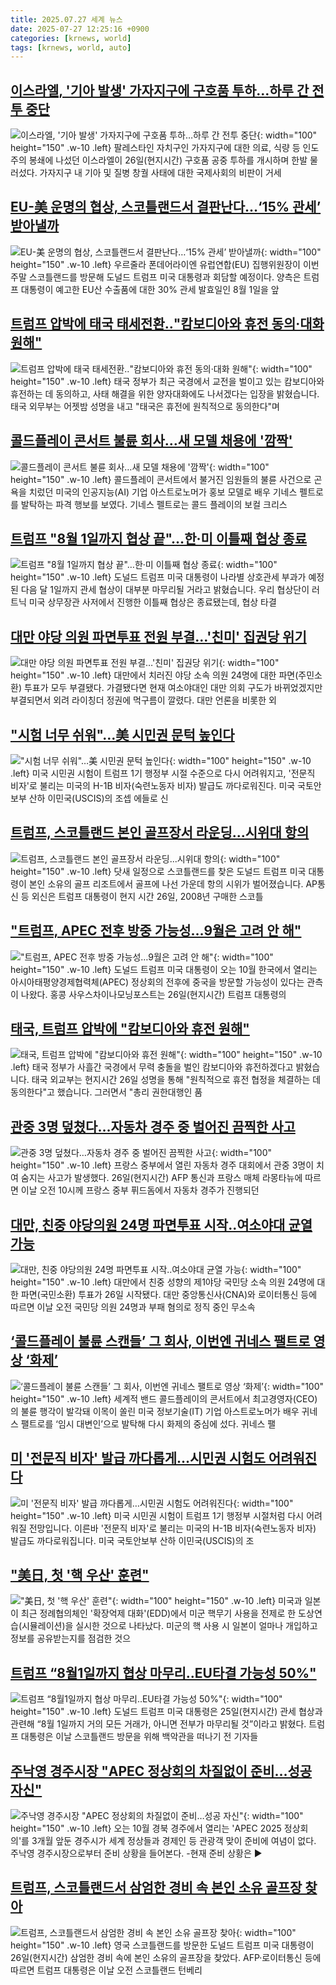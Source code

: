 ```yaml
---
title: 2025.07.27 세계 뉴스
date: 2025-07-27 12:25:16 +0900
categories: [krnews, world]
tags: [krnews, world, auto]
---
```

## [이스라엘, '기아 발생' 가자지구에 구호품 투하…하루 간 전투 중단](https://n.news.naver.com/mnews/article/277/0005628515)

![이스라엘, '기아 발생' 가자지구에 구호품 투하…하루 간 전투 중단](https://mimgnews.pstatic.net/image/origin/277/2025/07/27/5628515.jpg?type=nf220_150){: width="100" height="150" .w-10 .left}
팔레스타인 자치구인 가자지구에 대한 의료, 식량 등 인도주의 봉쇄에 나섰던 이스라엘이 26일(현지시간) 구호품 공중 투하를 개시하며 한발 물러섰다. 가자지구 내 기아 및 질병 창궐 사태에 대한 국제사회의 비판이 거세

## [EU-美 운명의 협상, 스코틀랜드서 결판난다…‘15% 관세’ 받아낼까](https://n.news.naver.com/mnews/article/018/0006074476)

![EU-美 운명의 협상, 스코틀랜드서 결판난다…‘15% 관세’ 받아낼까](https://mimgnews.pstatic.net/image/origin/018/2025/07/26/6074476.jpg?type=nf220_150){: width="100" height="150" .w-10 .left}
우르줄라 폰데어라이엔 유럽연합(EU) 집행위원장이 이번 주말 스코틀랜드를 방문해 도널드 트럼프 미국 대통령과 회담할 예정이다. 양측은 트럼프 대통령이 예고한 EU산 수출품에 대한 30% 관세 발효일인 8월 1일을 앞

## [트럼프 압박에 태국 태세전환‥"캄보디아와 휴전 동의·대화 원해"](https://n.news.naver.com/mnews/article/214/0001439014)

![트럼프 압박에 태국 태세전환‥"캄보디아와 휴전 동의·대화 원해"](https://mimgnews.pstatic.net/image/origin/214/2025/07/27/1439014.jpg?type=nf220_150){: width="100" height="150" .w-10 .left}
태국 정부가 최근 국경에서 교전을 벌이고 있는 캄보디아와 휴전하는 데 동의하고, 사태 해결을 위한 양자대화에도 나서겠다는 입장을 밝혔습니다. 태국 외무부는 어젯밤 성명을 내고 "태국은 휴전에 원칙적으로 동의한다"며

## [콜드플레이 콘서트 불륜 회사…새 모델 채용에 '깜짝'](https://n.news.naver.com/mnews/article/015/0005163042)

![콜드플레이 콘서트 불륜 회사…새 모델 채용에 '깜짝'](https://mimgnews.pstatic.net/image/origin/015/2025/07/26/5163042.jpg?type=nf220_150){: width="100" height="150" .w-10 .left}
콜드플레이 콘서트에서 불거진 임원들의 불륜 사건으로 곤욕을 치렀던 미국의 인공지능(AI) 기업 아스트로노머가 홍보 모델로 배우 기네스 펠트로를 발탁하는 파격 행보를 보였다. 기네스 펠트로는 콜드 플레이의 보컬 크리스

## [트럼프 "8월 1일까지 협상 끝"…한·미 이틀째 협상 종료](https://n.news.naver.com/mnews/article/422/0000764238)

![트럼프 "8월 1일까지 협상 끝"…한·미 이틀째 협상 종료](https://mimgnews.pstatic.net/image/origin/422/2025/07/26/764238.jpg?type=nf220_150){: width="100" height="150" .w-10 .left}
도널드 트럼프 미국 대통령이 나라별 상호관세 부과가 예정된 다음 달 1일까지 관세 협상이 대부분 마무리될 거라고 밝혔습니다. 우리 협상단이 러트닉 미국 상무장관 사저에서 진행한 이틀째 협상은 종료됐는데, 협상 타결

## [대만 야당 의원 파면투표 전원 부결…'친미' 집권당 위기](https://n.news.naver.com/mnews/article/079/0004049470)

![대만 야당 의원 파면투표 전원 부결…'친미' 집권당 위기](https://mimgnews.pstatic.net/image/origin/079/2025/07/27/4049470.jpg?type=nf220_150){: width="100" height="150" .w-10 .left}
대만에서 치러진 야당 소속 의원 24명에 대한 파면(주민소환) 투표가 모두 부결됐다. 가결됐다면 현재 여소야대인 대만 의회 구도가 바뀌었겠지만 부결되면서 외려 라이칭더 정권에 먹구름이 깔렸다. 대만 언론을 비롯한 외

## ["시험 너무 쉬워"…美 시민권 문턱 높인다](https://n.news.naver.com/mnews/article/215/0001217748)

!["시험 너무 쉬워"…美 시민권 문턱 높인다](https://mimgnews.pstatic.net/image/origin/215/2025/07/26/1217748.jpg?type=nf220_150){: width="100" height="150" .w-10 .left}
미국 시민권 시험이 트럼프 1기 행정부 시절 수준으로 다시 어려워지고, '전문직 비자'로 불리는 미국의 H-1B 비자(숙련노동자 비자) 발급도 까다로워진다. 미국 국토안보부 산하 이민국(USCIS)의 조셉 에들로 신

## [트럼프, 스코틀랜드 본인 골프장서 라운딩...시위대 항의](https://n.news.naver.com/mnews/article/052/0002225065)

![트럼프, 스코틀랜드 본인 골프장서 라운딩...시위대 항의](https://mimgnews.pstatic.net/image/origin/052/2025/07/27/2225065.jpg?type=nf220_150){: width="100" height="150" .w-10 .left}
닷새 일정으로 스코틀랜드를 찾은 도널드 트럼프 미국 대통령이 본인 소유의 골프 리조트에서 골프에 나선 가운데 항의 시위가 벌어졌습니다. AP통신 등 외신은 트럼프 대통령이 현지 시간 26일, 2008년 구매한 스코틀

## ["트럼프, APEC 전후 방중 가능성…9월은 고려 안 해"](https://n.news.naver.com/mnews/article/448/0000545339)

!["트럼프, APEC 전후 방중 가능성…9월은 고려 안 해"](https://mimgnews.pstatic.net/image/origin/448/2025/07/27/545339.jpg?type=nf220_150){: width="100" height="150" .w-10 .left}
도널드 트럼프 미국 대통령이 오는 10월 한국에서 열리는 아시아태평양경제협력체(APEC) 정상회의 전후에 중국을 방문할 가능성이 있다는 관측이 나왔다. 홍콩 사우스차이나모닝포스트는 26일(현지시간) 트럼프 대통령의

## [태국, 트럼프 압박에 "캄보디아와 휴전 원해"](https://n.news.naver.com/mnews/article/422/0000764338)

![태국, 트럼프 압박에 "캄보디아와 휴전 원해"](https://mimgnews.pstatic.net/image/origin/422/2025/07/27/764338.jpg?type=nf220_150){: width="100" height="150" .w-10 .left}
태국 정부가 사흘간 국경에서 무력 충돌을 벌인 캄보디아와 휴전하겠다고 밝혔습니다. 태국 외교부는 현지시간 26일 성명을 통해 "원칙적으로 휴전 협정을 체결하는 데 동의한다"고 했습니다. 그러면서 "총리 권한대행인 품

## [관중 3명 덮쳤다…자동차 경주 중 벌어진 끔찍한 사고](https://n.news.naver.com/mnews/article/215/0001217782)

![관중 3명 덮쳤다…자동차 경주 중 벌어진 끔찍한 사고](https://mimgnews.pstatic.net/image/origin/215/2025/07/27/1217782.jpg?type=nf220_150){: width="100" height="150" .w-10 .left}
프랑스 중부에서 열린 자동차 경주 대회에서 관중 3명이 치여 숨지는 사고가 발생했다. 26일(현지시간) AFP 통신과 프랑스 매체 라몽타뉴에 따르면 이날 오전 10시께 프랑스 중부 퓌드돔에서 자동차 경주가 진행되던

## [대만, 친중 야당의원 24명 파면투표 시작..여소야대 균열 가능](https://n.news.naver.com/mnews/article/014/0005382784)

![대만, 친중 야당의원 24명 파면투표 시작..여소야대 균열 가능](https://mimgnews.pstatic.net/image/origin/014/2025/07/26/5382784.jpg?type=nf220_150){: width="100" height="150" .w-10 .left}
대만에서 친중 성향의 제1야당 국민당 소속 의원 24명에 대한 파면(국민소환) 투표가 26일 시작됐다. 대만 중앙통신사(CNA)와 로이터통신 등에 따르면 이날 오전 국민당 의원 24명과 부패 혐의로 정직 중인 무소속

## [‘콜드플레이 불륜 스캔들’ 그 회사, 이번엔 귀네스 팰트로 영상 ‘화제’](https://n.news.naver.com/mnews/article/081/0003561178)

![‘콜드플레이 불륜 스캔들’ 그 회사, 이번엔 귀네스 팰트로 영상 ‘화제’](https://mimgnews.pstatic.net/image/origin/081/2025/07/27/3561178.jpg?type=nf220_150){: width="100" height="150" .w-10 .left}
세계적 밴드 콜드플레이의 콘서트에서 최고경영자(CEO)의 불륜 행각이 발각돼 이목이 쏠린 미국 정보기술(IT) 기업 아스트로노머가 배우 귀네스 팰트로를 ‘임시 대변인’으로 발탁해 다시 화제의 중심에 섰다. 귀네스 팰

## [미 '전문직 비자' 발급 까다롭게…시민권 시험도 어려워진다](https://n.news.naver.com/mnews/article/422/0000764106)

![미 '전문직 비자' 발급 까다롭게…시민권 시험도 어려워진다](https://mimgnews.pstatic.net/image/origin/422/2025/07/26/764106.jpg?type=nf220_150){: width="100" height="150" .w-10 .left}
미국 시민권 시험이 트럼프 1기 행정부 시절처럼 다시 어려워질 전망입니다. 이른바 '전문직 비자'로 불리는 미국의 H-1B 비자(숙련노동자 비자) 발급도 까다로워집니다. 미국 국토안보부 산하 이민국(USCIS)의 조

## ["美日, 첫 '핵 우산' 훈련"](https://n.news.naver.com/mnews/article/014/0005382856)

!["美日, 첫 '핵 우산' 훈련"](https://mimgnews.pstatic.net/image/origin/014/2025/07/27/5382856.jpg?type=nf220_150){: width="100" height="150" .w-10 .left}
미국과 일본이 최근 정례협의체인 '확장억제 대화'(EDD)에서 미군 핵무기 사용을 전제로 한 도상연습(시뮬레이션)을 실시한 것으로 나타났다. 미군의 핵 사용 시 일본이 얼마나 개입하고 정보를 공유받는지를 점검한 것으

## [트럼프 “8월1일까지 협상 마무리..EU타결 가능성 50%"](https://n.news.naver.com/mnews/article/018/0006074471)

![트럼프 “8월1일까지 협상 마무리..EU타결 가능성 50%"](https://mimgnews.pstatic.net/image/origin/018/2025/07/26/6074471.jpg?type=nf220_150){: width="100" height="150" .w-10 .left}
도널드 트럼프 미국 대통령은 25일(현지시간) 관세 협상과 관련해 “8월 1일까지 거의 모든 거래가, 아니면 전부가 마무리될 것”이라고 밝혔다. 트럼프 대통령은 이날 스코틀랜드 방문을 위해 백악관을 떠나기 전 기자들

## [주낙영 경주시장 "APEC 정상회의 차질없이 준비…성공 자신"](https://n.news.naver.com/mnews/article/421/0008393655)

![주낙영 경주시장 "APEC 정상회의 차질없이 준비…성공 자신"](https://mimgnews.pstatic.net/image/origin/421/2025/07/26/8393655.jpg?type=nf220_150){: width="100" height="150" .w-10 .left}
오는 10월 경북 경주에서 열리는 'APEC 2025 정상회의'를 3개월 앞둔 경주시가 세계 정상들과 경제인 등 관광객 맞이 준비에 여념이 없다. 주낙영 경주시장으로부터 준비 상황을 들어본다. -현재 준비 상황은 ▶

## [트럼프, 스코틀랜드서 삼엄한 경비 속 본인 소유 골프장 찾아](https://n.news.naver.com/mnews/article/421/0008394292)

![트럼프, 스코틀랜드서 삼엄한 경비 속 본인 소유 골프장 찾아](https://mimgnews.pstatic.net/image/origin/421/2025/07/27/8394292.jpg?type=nf220_150){: width="100" height="150" .w-10 .left}
영국 스코틀랜드를 방문한 도널드 트럼프 미국 대통령이 26일(현지시간) 삼엄한 경비 속에 본인 소유의 골프장을 찾았다. AFP·로이터통신 등에 따르면 트럼프 대통령은 이날 오전 스코틀랜드 턴베리

